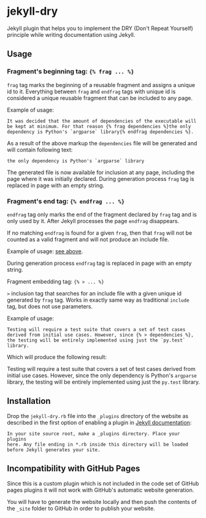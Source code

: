 # jekyll-dry

Jekyll plugin that helps you to implement the DRY (Don't Repeat Yourself) principle while writing documentation using Jekyll.

## Usage

### Fragment's beginning tag: `{% frag ... %}`

`frag` tag marks the beginning of a reusable fragment and assigns a unique id to it. Everything between `frag` and `endfrag` tags with unique id is considered a unique reusable fragment that can be included to any page.

<a name="example-of-frag-usage">Example of usage</a>:
```
It was decided that the amount of dependencies of the executable will
be kept at minimum. For that reason {% frag dependencies %}the only
dependency is Python's `argparse` library{% endfrag dependencies %}.
```

As a result of the above markup the `dependencies` file will be generated and will contain following text:
```
the only dependency is Python's `argparse` library
```

The generated file is now available for inclusion at any page, including the page where it was initially declared. During generation process `frag` tag is replaced in page with an empty string.

### Fragment's end tag: `{% endfrag ... %}`

`endfrag` tag only marks the end of the fragment declared by `frag` tag and is only used by it. After Jekyll processes the page `endfrag` disappears.

If no matching `endfrag` is found for a given `frag`, then that `frag` will not be counted as a valid fragment and will not produce an include file.

<a name="example-of-endfrag-usage">Example of usage</a>: [see above](#example-of-frag-usage).

During generation process `endfrag` tag is replaced in page with an empty string.

Fragment embedding tag: `{% > ... %}`

`>` inclusion tag that searches for an include file with a given unique id generated by `frag` tag. Works in exactly same way as traditional `include` tag, but does not use parameters.

<a name="example-of-inclusion-usage">Example of usage:</a>
```
Testing will require a test suite that covers a set of test cases
derived from initial use cases. However, since {% > dependencies %},
the testing will be entirely implemented using just the `py.test`
library.
```

Which will produce the following result:

Testing will require a test suite that covers a set of test cases derived from initial use cases. However, since the only
dependency is Python's `argparse` library, the testing will be entirely implemented using just the `py.test` library.

## Installation

Drop the `jekyll-dry.rb` file into the `_plugins` directory of the website as described in the first option of enabling a plugin in [Jekyll documentation](https://jekyllrb.com/docs/plugins/#installing-a-plugin):
```
In your site source root, make a _plugins directory. Place your plugins
here. Any file ending in *.rb inside this directory will be loaded
before Jekyll generates your site.
```

## Incompatibility with GitHub Pages

Since this is a custom plugin which is not included in the code set of GitHub pages plugins it will not work with GitHub's automatic website generation.

You will have to generate the website locally and then push the contents of the `_site` folder to GitHub in order to publish your website.
